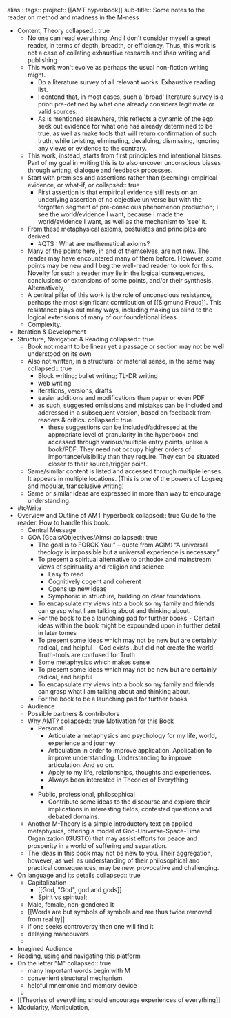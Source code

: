 alias::
tags:: 
project:: [[AMT hyperbook]]
sub-title:: Some notes to the reader on method and madness in the M-ness

- Content, Theory
  collapsed:: true
	- No one can read everything. And I don't consider myself a great reader, in terms of depth, breadth, or efficiency. Thus, this work is not a case of collating exhaustive research and _then_ writing and publishing
	- This work won't evolve as perhaps the usual non-fiction writing might.
		- Do a literature survey of all relevant works. Exhaustive reading list.
		- I contend that, in most cases, such a 'broad' literature survey is a priori pre-defined by what one already considers legitimate or valid sources.
		- As is mentioned elsewhere, this reflects a dynamic of the ego: seek out evidence for what one has already determined to be true, as well as make tools that will return confirmation of such truth, while twisting, eliminating, devaluing, dismissing, ignoring any views or evidence to the contrary.
	- This work, instead, starts from first principles and intentional biases. Part of my goal in writing this is to also uncover unconscious biases through writing, dialogue and feedback processes.
	- Start with premises and assertions rather than (seeming) empirical evidence, or what-if, or
	  collapsed:: true
		- First assertion is that empirical evidence still rests on an underlying assertion of no objective universe but with the forgotten segment of pre-conscious phenomenon production; I see the world/evidence I want, because I made the world/evidence I want, as well as the mechanism to 'see' it.
	- From these metaphysical axioms, postulates and principles are derived.
		- #QTS : What are mathematical axioms?
	- Many of the points here, in and of themselves, are not new. The reader may have encountered many of them before. However, _some_ points may be new and I beg the well-read reader to look for this. Novelty for such a reader may lie in the logical consequences, conclusions or extensions of some points, and/or their synthesis. Alternatively,
	- A central pillar of this work is the role of unconscious resistance, perhaps the most significant contribution of [[Sigmund Freud]]. This resistance plays out many ways, including making us blind to the logical extensions of many of our foundational ideas
	- Complexity.
- Iteration & Development
- Structure, Navigation & Reading
  collapsed:: true
	- Book not meant to be linear yet a passage or section may not be well understood on its own
	- Also not written, in a structural or material sense, in the same way
	  collapsed:: true
		- Block writing; bullet writing; TL-DR writing
		- web writing
		- iterations, versions, drafts
		- easier additions and modifications than paper or even PDF
		- as such, suggested omissions and mistakes can be included and addressed in a subsequent version, based on feedback from readers & critics.
		  collapsed:: true
			- these suggestions can be included/addressed at the appropriate level of granularity in the hyperbook and accessed through various/multiple entry points, unlike a book/PDF. They need not occupy higher orders of importance/visibility than they require. They can be situated closer to their source/trigger point.
	- Same/similar content is listed and accessed through multiple lenses. It appears in multiple locations. (This is one of the powers of Logseq and modular, transclusive writing)
	- Same or similar ideas are expressed in more than way to encourage understanding.
- #toWrite
- Overview and Outline of AMT hyperbook
  collapsed:: true
  Guide to the reader. How to handle this book.
	- Central Message
	- GOA (Goals/Objectives/Aims)
	  collapsed:: true
		- The goal is to FORCK You!” – quote from ACIM: “A universal theology is impossible but a universal experience is necessary.”
		- To present a spiritual alternative to orthodox and mainstream views of spirituality and religion and science
			- Easy to read
			- Cognitively cogent and coherent
			- Opens up new ideas
			- Symphonic in structure, building on clear foundations
		- To encapsulate my views into a book so my family and friends can grasp what I am talking about and thinking about.
		- For the book to be a launching pad for further books
		  ⁃	Certain ideas within the book might be expounded upon in further detail in later tomes
		- To present some ideas which may not be new but are certainly radical, and helpful
		  ⁃	God exists…but did not create the world
		  ⁃	Truth-tools are confused for Truth
		- Some metaphysics which makes sense
		- To present some ideas which may not be new but are certainly radical, and helpful
		- To encapsulate my views into a book so my family and friends can grasp what I am talking about and thinking about.
		- For the book to be a launching pad for further books
	- Audience
	- Possible partners & contributors
	- Why AMT?
	  collapsed:: true
	  Motivation for this Book
		- Personal
			- Articulate a metaphysics and psychology for my life, world, experience and journey
			- Articulation in order to improve application. Application to improve understanding. Understanding to improve articulation. And so on.
			- Apply to my life, relationships, thoughts and experiences.
			- Always been interested in Theories of Everything
			-
		- Public, professional, philosophical
			- Contribute some ideas to the discourse and explore their implications in interesting fields, contested questions and debated domains.
	- Another M-Theory is a simple introductory text on applied metaphysics, offering a model of God-Universe-Space-Time Organization (GUSTO) that may assist efforts for peace and prosperity in a world of suffering and separation.
	- The ideas in this book may not be new to you. Their aggregation, however, as well as understanding of their philosophical and practical consequences, may be new, provocative and challenging.
- On language and its details
  collapsed:: true
	- Capitalization
		- [[God, "God", god and gods]]
		- Spirit vs spiritual;
	- Male, female, non-gendered It
	- [[Words are but symbols of symbols and are thus twice removed from reality]]
	- if one seeks controversy then one will find it
	- delaying maneouvers
	-
- Imagined Audience
- Reading, using and navigating this platform
- On the letter "M"
  collapsed:: true
	- many Important words begin with M
	- convenient structural mechanism
	- helpful mnemonic and memory device
	-
- [[Theories of everything should encourage experiences of everything]]
- Modularity, Manipulation,